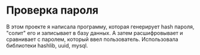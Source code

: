 # Проверка пароля
В этом проекте я написала программу, которая генерирует hash пароля, "солит" его и записывает в базу данных.  А затем расшифровывает и сравнивает с паролем, который ввел пользователь. Использовала библиотеки hashlib, uuid, mysql.   
